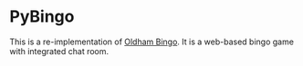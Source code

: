 PyBingo
=======

This is a re-implementation of [Oldham Bingo][].  It is a web-based bingo game with integrated chat room.

[Oldham Bingo]: https://github.com/aaronneyer/oldham-bingo